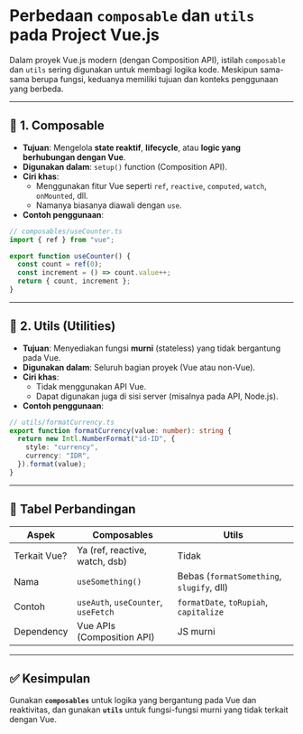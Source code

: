 # Perbedaan `composable` dan `utils` pada Project Vue.js

Dalam proyek Vue.js modern (dengan Composition API), istilah `composable` dan `utils` sering digunakan untuk membagi logika kode. Meskipun sama-sama berupa fungsi, keduanya memiliki tujuan dan konteks penggunaan yang berbeda.

---

## 🔹 1. Composable

- **Tujuan**: Mengelola **state reaktif**, **lifecycle**, atau **logic yang berhubungan dengan Vue**.
- **Digunakan dalam**: `setup()` function (Composition API).
- **Ciri khas**:
  - Menggunakan fitur Vue seperti `ref`, `reactive`, `computed`, `watch`, `onMounted`, dll.
  - Namanya biasanya diawali dengan `use`.
- **Contoh penggunaan**:

```ts
// composables/useCounter.ts
import { ref } from "vue";

export function useCounter() {
  const count = ref(0);
  const increment = () => count.value++;
  return { count, increment };
}
```

---

## 🔹 2. Utils (Utilities)

- **Tujuan**: Menyediakan fungsi **murni** (stateless) yang tidak bergantung pada Vue.
- **Digunakan dalam**: Seluruh bagian proyek (Vue atau non-Vue).
- **Ciri khas**:
  - Tidak menggunakan API Vue.
  - Dapat digunakan juga di sisi server (misalnya pada API, Node.js).
- **Contoh penggunaan**:

```ts
// utils/formatCurrency.ts
export function formatCurrency(value: number): string {
  return new Intl.NumberFormat("id-ID", {
    style: "currency",
    currency: "IDR",
  }).format(value);
}
```

---

## 🧠 Tabel Perbandingan

| Aspek        | Composables                         | Utils                                     |
| ------------ | ----------------------------------- | ----------------------------------------- |
| Terkait Vue? | Ya (ref, reactive, watch, dsb)      | Tidak                                     |
| Nama         | `useSomething()`                    | Bebas (`formatSomething`, `slugify`, dll) |
| Contoh       | `useAuth`, `useCounter`, `useFetch` | `formatDate`, `toRupiah`, `capitalize`    |
| Dependency   | Vue APIs (Composition API)          | JS murni                                  |

---

## ✅ Kesimpulan

Gunakan **`composables`** untuk logika yang bergantung pada Vue dan reaktivitas, dan gunakan **`utils`** untuk fungsi-fungsi murni yang tidak terkait dengan Vue.

